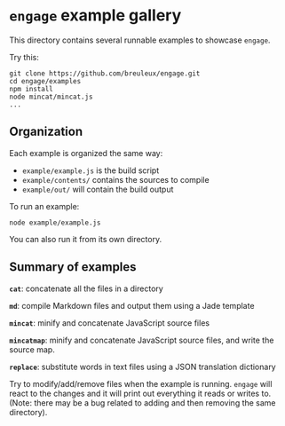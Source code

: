 
`engage` example gallery
========================

This directory contains several runnable examples to showcase `engage`.

Try this:

    git clone https://github.com/breuleux/engage.git
    cd engage/examples
    npm install
    node mincat/mincat.js
    ...


## Organization

Each example is organized the same way:

* `example/example.js` is the build script
* `example/contents/` contains the sources to compile
* `example/out/` will contain the build output

To run an example:

    node example/example.js

You can also run it from its own directory.

## Summary of examples

**`cat`**: concatenate all the files in a directory

**`md`**: compile Markdown files and output them using a Jade template

**`mincat`**: minify and concatenate JavaScript source files

**`mincatmap`**: minify and concatenate JavaScript source files, and
write the source map.

**`replace`**: substitute words in text files using a JSON translation
dictionary

Try to modify/add/remove files when the example is running. `engage`
will react to the changes and it will print out everything it reads or
writes to. (Note: there may be a bug related to adding and then
removing the same directory).

